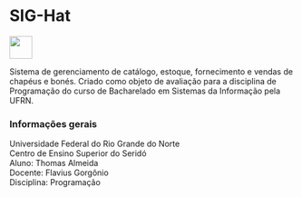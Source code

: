 # SIG-Hat

<img src="https://cdn.jsdelivr.net/gh/devicons/devicon/icons/c/c-original.svg" width="40px" height="40px"/>

Sistema de gerenciamento de catálogo, estoque, fornecimento e vendas de chapéus e bonés. Criado como objeto de avaliação para a disciplina de Programação do curso de Bacharelado em Sistemas da Informação pela UFRN.

### Informações gerais

<p>Universidade Federal do Rio Grande do Norte<br/>
Centro de Ensino Superior do Seridó<br/>
Aluno: Thomas Almeida<br/>
Docente: Flavius Gorgônio<br/>
Disciplina: Programação<br/></p>
